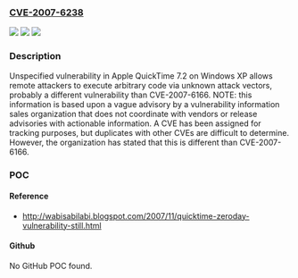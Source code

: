 ### [CVE-2007-6238](https://cve.mitre.org/cgi-bin/cvename.cgi?name=CVE-2007-6238)
![](https://img.shields.io/static/v1?label=Product&message=n%2Fa&color=blue)
![](https://img.shields.io/static/v1?label=Version&message=n%2Fa&color=blue)
![](https://img.shields.io/static/v1?label=Vulnerability&message=n%2Fa&color=brighgreen)

### Description

Unspecified vulnerability in Apple QuickTime 7.2 on Windows XP allows remote attackers to execute arbitrary code via unknown attack vectors, probably a different vulnerability than CVE-2007-6166.  NOTE: this information is based upon a vague advisory by a vulnerability information sales organization that does not coordinate with vendors or release advisories with actionable information.  A CVE has been assigned for tracking purposes, but duplicates with other CVEs are difficult to determine.  However, the organization has stated that this is different than CVE-2007-6166.

### POC

#### Reference
- http://wabisabilabi.blogspot.com/2007/11/quicktime-zeroday-vulnerability-still.html

#### Github
No GitHub POC found.

